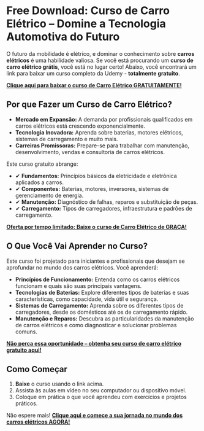 # Free Download: Curso de Carro Elétrico – Domine a Tecnologia Automotiva do Futuro

O futuro da mobilidade é elétrico, e dominar o conhecimento sobre **carros elétricos** é uma habilidade valiosa. Se você está procurando um **curso de carro elétrico grátis**, você está no lugar certo! Abaixo, você encontrará um link para baixar um curso completo da Udemy - **totalmente gratuito**.

[**Clique aqui para baixar o curso de Carro Elétrico GRATUITAMENTE!**](https://udemywork.com/curso-de-carro-eletrico)

## Por que Fazer um Curso de Carro Elétrico?

*   **Mercado em Expansão:** A demanda por profissionais qualificados em carros elétricos está crescendo exponencialmente.
*   **Tecnologia Inovadora:** Aprenda sobre baterias, motores elétricos, sistemas de carregamento e muito mais.
*   **Carreiras Promissoras:** Prepare-se para trabalhar com manutenção, desenvolvimento, vendas e consultoria de carros elétricos.

Este curso gratuito abrange:

*   ✔ **Fundamentos:** Princípios básicos da eletricidade e eletrônica aplicados a carros.
*   ✔ **Componentes:** Baterias, motores, inversores, sistemas de gerenciamento de energia.
*   ✔ **Manutenção:** Diagnóstico de falhas, reparos e substituição de peças.
*   ✔ **Carregamento:** Tipos de carregadores, infraestrutura e padrões de carregamento.

[**Oferta por tempo limitado: Baixe o curso de Carro Elétrico de GRAÇA!**](https://udemywork.com/curso-de-carro-eletrico)

## O Que Você Vai Aprender no Curso?

Este curso foi projetado para iniciantes e profissionais que desejam se aprofundar no mundo dos carros elétricos. Você aprenderá:

*   **Princípios de Funcionamento:** Entenda como os carros elétricos funcionam e quais são suas principais vantagens.
*   **Tecnologias de Baterias:** Explore diferentes tipos de baterias e suas características, como capacidade, vida útil e segurança.
*   **Sistemas de Carregamento:** Aprenda sobre os diferentes tipos de carregadores, desde os domésticos até os de carregamento rápido.
*   **Manutenção e Reparos:** Descubra as particularidades da manutenção de carros elétricos e como diagnosticar e solucionar problemas comuns.

[**Não perca essa oportunidade – obtenha seu curso de carro elétrico gratuito aqui!**](https://udemywork.com/curso-de-carro-eletrico)

## Como Começar

1.  **Baixe** o curso usando o link acima.
2.  Assista às aulas em vídeo no seu computador ou dispositivo móvel.
3.  Coloque em prática o que você aprendeu com exercícios e projetos práticos.

Não espere mais! **[Clique aqui e comece a sua jornada no mundo dos carros elétricos AGORA!](https://udemywork.com/curso-de-carro-eletrico)**

